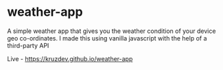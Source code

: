 # weather-app
A simple weather app that gives you the weather condition of your device geo co-ordinates. I made this using vanilla javascript with the help of a third-party API

Live - https://kruzdev.github.io/weather-app

